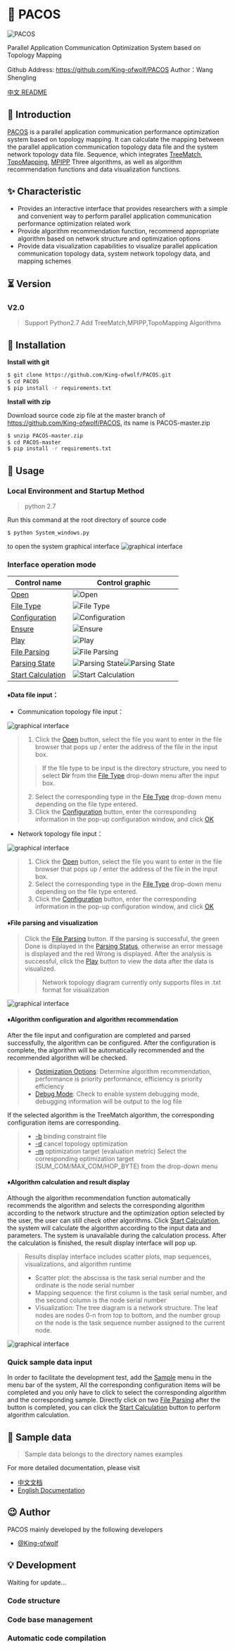 # 📃 PACOS

![PACOS](Layout/png/1208066.png)

Parallel Application Communication Optimization System based on Topology Mapping

Github Address: <https://github.com/King-ofwolf/PACOS>
Author：Wang Shengling

[中文 README](README.md)

## 📣 Introduction

[PACOS](https://github.com/King-ofwolf/PACOS) is a parallel application communication performance optimization system based on topology mapping. It can calculate the mapping between the parallel application communication topology data file and the system network topology data file. Sequence, which integrates [TreeMatch](http://treematch.gforge.inria.fr/), [TopoMapping](https://dl.acm.org/citation.cfm?id=3079104), [MPIPP]( Https://dl.acm.org/citation.cfm?id=1183451) Three algorithms, as well as algorithm recommendation functions and data visualization functions.

## ✨ Characteristic

* Provides an interactive interface that provides researchers with a simple and convenient way to perform parallel application communication performance optimization related work
* Provide algorithm recommendation function, recommend appropriate algorithm based on network structure and optimization options
* Provide data visualization capabilities to visualize parallel application communication topology data, system network topology data, and mapping schemes

## ⏳ Version

### V2.0

> Support Python2.7
> Add TreeMatch,MPIPP,TopoMapping Algorithms

## 🔰 Installation

**Install with git**
```bash
$ git clone https://github.com/King-ofwolf/PACOS.git
$ cd PACOS
$ pip install -r requirements.txt
```
**Install with zip**

Download source code zip file at the master branch of <https://github.com/King-ofwolf/PACOS>, its name is PACOS-master.zip
```bash
$ unzip PACOS-master.zip
$ cd PACOS-master
$ pip install -r requirements.txt
```
## 📝 Usage

### Local Environment and Startup Method
> python 2.7

Run this command at the root directory of source code 
```bash
$ python System_windows.py
```
to open the system graphical interface
![graphical interface](Layout/img/main.png)

### Interface operation mode

Control name | Control graphic
--------|-------
[Open]()|![Open](Layout/img/open.png)
[File Type]()|![File Type](Layout/img/file_type.png)
[Configuration]()|![Configuration](Layout/img/settings.png)
[Ensure]()|![Ensure](Layout/img/ensure.png)
[Play]()|![Play](Layout/img/play.png)
[File Parsing]()|![File Parsing](Layout/img/file_analysis.png)
[Parsing State]()|![Parsing State](Layout/img/analysis_done.png)![Parsing State](Layout/img/analysis_wrong.png)
[Start Calculation]()|![Start Calculation](Layout/img/caculate.png)

#### &diams;Data file input：

- Communication topology file input：

![graphical interface](Layout/img/task_input_line.png)

> 1. Click the [Open]() button, select the file you want to enter in the file browser that pops up / enter the address of the file in the input box.
> >If the file type to be input is the directory structure, you need to select **Dir** from the [File Type]() drop-down menu after the input box.
> 
> 2. Select the corresponding type in the [File Type]() drop-down menu depending on the file type entered.
> 3. Click the [Configuration]() button, enter the corresponding information in the pop-up configuration window, and click [OK]()

- Network topology file input：

![graphical interface](Layout/img/net_input_line.png)

> 1. Click the [Open]() button, select the file you want to enter in the file browser that pops up / enter the address of the file in the input box.
> 2. Select the corresponding type in the [File Type]() drop-down menu depending on the file type entered.
> 3. Click the [Configuration]() button, enter the corresponding information in the pop-up configuration window, and click [OK]()

#### &diams;File parsing and visualization

> Click the [File Parsing]() button. If the parsing is successful, the green Done is displayed in the [Parsing Status](), otherwise an error message is displayed and the red Wrong is displayed.
> After the analysis is successful, click the [Play]() button to view the data after the data is visualized.
> > Network topology diagram currently only supports files in .txt format for visualization

![graphical interface](Layout/img/TaskGraph.png)

#### &diams;Algorithm configuration and algorithm recommendation

After the file input and configuration are completed and parsed successfully, the algorithm can be configured. After the configuration is complete, the algorithm will be automatically recommended and the recommended algorithm will be checked.
> - [Optimization Options](): Determine algorithm recommendation, performance is priority performance, efficiency is priority efficiency
> - [Debug Mode](): Check to enable system debugging mode, debugging information will be output to the log file

If the selected algorithm is the TreeMatch algorithm, the corresponding configuration items are corresponding.
> - [-b]() binding constraint file
> - [-d]() cancel topology optimization
> - [-m]() optimization target (evaluation metric) Select the corresponding optimization target (SUM_COM/MAX_COM/HOP_BYTE) from the drop-down menu

#### &diams;Algorithm calculation and result display

Although the algorithm recommendation function automatically recommends the algorithm and selects the corresponding algorithm according to the network structure and the optimization option selected by the user, the user can still check other algorithms. Click [Start Calculation](), the system will calculate the algorithm according to the input data and parameters. The system is unavailable during the calculation process. After the calculation is finished, the result display interface will pop up.
> Results display interface includes scatter plots, map sequences, visualizations, and algorithm runtime
> - Scatter plot: the abscissa is the task serial number and the ordinate is the node serial number
> - Mapping sequence: the first column is the task serial number, and the second column is the node serial number
> - Visualization: The tree diagram is a network structure. The leaf nodes are nodes 0-n from top to bottom, and the number group on the node is the task sequence number assigned to the current node.

![graphical interface](Layout/img/result_show.png)

### Quick sample data input 

In order to facilitate the development test, add the [Sample]() menu in the menu bar of the system, All  the corresponding configuration items will be completed and you only have to click to select the corresponding algorithm and the corresponding sample. Directly click on two [File Parsing]() after the button is completed, you can click the [Start Calculation]() button to perform algorithm calculation.

## 🔖 Sample data

> Sample data belongs to the directory names examples

For more detailed documentation, please visit

* [中文文档](README.md)
* [English Documentation](README.en.md)

## 😉 Author

PACOS mainly developed by the following developers

* [@King-ofwolf](https://github.com/King-ofwolf/)

## 💡 Development
Waiting for update...
### Code structure
### Code base management
### Automatic code compilation


